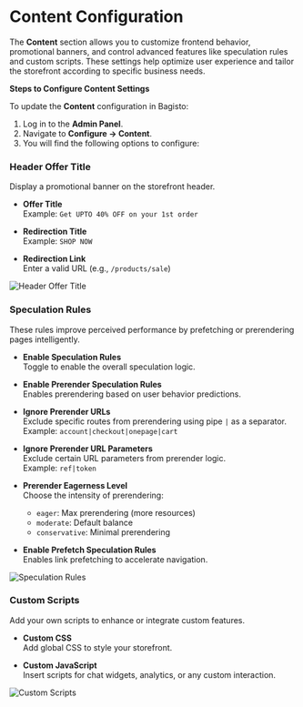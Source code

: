 # Content Configuration

The **Content** section allows you to customize frontend behavior, promotional banners, and control advanced features like speculation rules and custom scripts. These settings help optimize user experience and tailor the storefront according to specific business needs.

**Steps to Configure Content Settings**

To update the **Content** configuration in Bagisto:

1. Log in to the **Admin Panel**.
2. Navigate to **Configure → Content**.
3. You will find the following options to configure:

### Header Offer Title

Display a promotional banner on the storefront header.

- **Offer Title**  
  Example: `Get UPTO 40% OFF on your 1st order`

- **Redirection Title**  
  Example: `SHOP NOW`

- **Redirection Link**  
  Enter a valid URL (e.g., `/products/sale`)

<img src="/images/configure/header.png" alt="Header Offer Title" />

### Speculation Rules

These rules improve perceived performance by prefetching or prerendering pages intelligently.

- **Enable Speculation Rules**  
  Toggle to enable the overall speculation logic.

- **Enable Prerender Speculation Rules**  
  Enables prerendering based on user behavior predictions.

- **Ignore Prerender URLs**  
  Exclude specific routes from prerendering using pipe `|` as a separator.  
  Example: `account|checkout|onepage|cart`

- **Ignore Prerender URL Parameters**  
  Exclude certain URL parameters from prerender logic.  
  Example: `ref|token`

- **Prerender Eagerness Level**  
  Choose the intensity of prerendering:
  - `eager`: Max prerendering (more resources)
  - `moderate`: Default balance
  - `conservative`: Minimal prerendering

- **Enable Prefetch Speculation Rules**  
  Enables link prefetching to accelerate navigation.

<img src="/images/configure/contentspec.png" alt="Speculation Rules" />

### Custom Scripts

Add your own scripts to enhance or integrate custom features.

- **Custom CSS**  
  Add global CSS to style your storefront.

- **Custom JavaScript**  
  Insert scripts for chat widgets, analytics, or any custom interaction.

<img src="/images/configure/custom.png" alt="Custom Scripts" />
